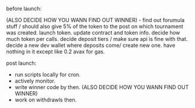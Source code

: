 before launch:

(ALSO DECIDE HOW YOU WANN FIND OUT WINNER) - find out forumula stuff / should also give 5% of the token to the post on which tournament was created.
launch token.
update contract and token info.
decide how much token per calls.
decide deposit tiers / make sure api is fine with that. 
decide a new dev wallet where deposits come/ create new one. have nothing in it except like 0.2 avax for gas.


post launch:

- run scripts locally for cron.
- actively monitor.
- write winner code by then. (ALSO DECIDE HOW YOU WANN FIND OUT WINNER)
- work on withdrawls then.

